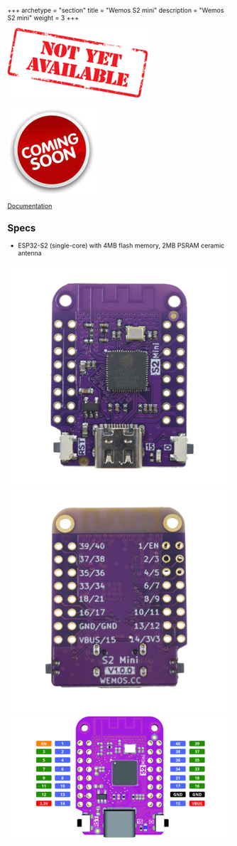 +++
archetype = "section"
title = "Wemos S2 mini"
description =  "Wemos S2 mini"
weight = 3
+++


![image](notyet.png)

![image](soon.jpeg)

[Documentation](https://www.wemos.cc/en/latest/s2/s2_mini.html)

## Specs
* ESP32-S2 (single-core) with 4MB flash memory, 2MB PSRAM ceramic antenna


![image](front.jpg?width=400px)
![image](back.jpg?width=400px)
![image](pinout.jpg?width=400px)

